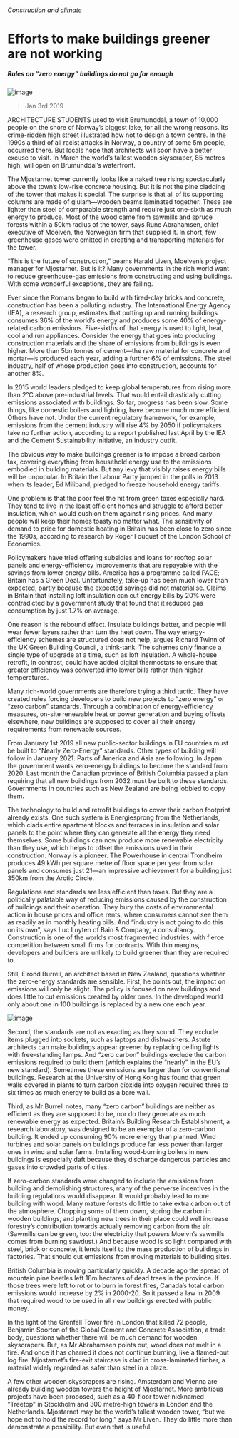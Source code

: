 ###### Construction and climate
# Efforts to make buildings greener are not working 
##### Rules on “zero energy” buildings do not go far enough 
![image](images/20190105_IRP002_0.jpg) 
> Jan 3rd 2019 
 
ARCHITECTURE STUDENTS used to visit Brumunddal, a town of 10,000 people on the shore of Norway’s biggest lake, for all the wrong reasons. Its crime-ridden high street illustrated how not to design a town centre. In the 1990s a third of all racist attacks in Norway, a country of some 5m people, occurred there. But locals hope that architects will soon have a better excuse to visit. In March the world’s tallest wooden skyscraper, 85 metres high, will open on Brumunddal’s waterfront. 
The Mjostarnet tower currently looks like a naked tree rising spectacularly above the town’s low-rise concrete housing. But it is not the pine cladding of the tower that makes it special. The surprise is that all of its supporting columns are made of glulam—wooden beams laminated together. These are lighter than steel of comparable strength and require just one-sixth as much energy to produce. Most of the wood came from sawmills and spruce forests within a 50km radius of the tower, says Rune Abrahamsen, chief executive of Moelven, the Norwegian firm that supplied it. In short, few greenhouse gases were emitted in creating and transporting materials for the tower. 
“This is the future of construction,” beams Harald Liven, Moelven’s project manager for Mjostarnet. But is it? Many governments in the rich world want to reduce greenhouse-gas emissions from constructing and using buildings. With some wonderful exceptions, they are failing. 
Ever since the Romans began to build with fired-clay bricks and concrete, construction has been a polluting industry. The International Energy Agency (IEA), a research group, estimates that putting up and running buildings consumes 36% of the world’s energy and produces some 40% of energy-related carbon emissions. Five-sixths of that energy is used to light, heat, cool and run appliances. Consider the energy that goes into producing construction materials and the share of emissions from buildings is even higher. More than 5bn tonnes of cement—the raw material for concrete and mortar—is produced each year, adding a further 6% of emissions. The steel industry, half of whose production goes into construction, accounts for another 8%. 
In 2015 world leaders pledged to keep global temperatures from rising more than 2°C above pre-industrial levels. That would entail drastically cutting emissions associated with buildings. So far, progress has been slow. Some things, like domestic boilers and lighting, have become much more efficient. Others have not. Under the current regulatory framework, for example, emissions from the cement industry will rise 4% by 2050 if policymakers take no further action, according to a report published last April by the IEA and the Cement Sustainability Initiative, an industry outfit. 
The obvious way to make buildings greener is to impose a broad carbon tax, covering everything from household energy use to the emissions embodied in building materials. But any levy that visibly raises energy bills will be unpopular. In Britain the Labour Party jumped in the polls in 2013 when its leader, Ed Miliband, pledged to freeze household energy tariffs. 
One problem is that the poor feel the hit from green taxes especially hard. They tend to live in the least efficient homes and struggle to afford better insulation, which would cushion them against rising prices. And many people will keep their homes toasty no matter what. The sensitivity of demand to price for domestic heating in Britain has been close to zero since the 1990s, according to research by Roger Fouquet of the London School of Economics. 
Policymakers have tried offering subsidies and loans for rooftop solar panels and energy-efficiency improvements that are repayable with the savings from lower energy bills. America has a programme called PACE; Britain has a Green Deal. Unfortunately, take-up has been much lower than expected, partly because the expected savings did not materialise. Claims in Britain that installing loft insulation can cut energy bills by 20% were contradicted by a government study that found that it reduced gas consumption by just 1.7% on average. 
One reason is the rebound effect. Insulate buildings better, and people will wear fewer layers rather than turn the heat down. The way energy-efficiency schemes are structured does not help, argues Richard Twinn of the UK Green Building Council, a think-tank. The schemes only finance a single type of upgrade at a time, such as loft insulation. A whole-house retrofit, in contrast, could have added digital thermostats to ensure that greater efficiency was converted into lower bills rather than higher temperatures. 
Many rich-world governments are therefore trying a third tactic. They have created rules forcing developers to build new projects to “zero energy” or “zero carbon” standards. Through a combination of energy-efficiency measures, on-site renewable heat or power generation and buying offsets elsewhere, new buildings are supposed to cover all their energy requirements from renewable sources. 
From January 1st 2019 all new public-sector buildings in EU countries must be built to “Nearly Zero-Energy” standards. Other types of building will follow in January 2021. Parts of America and Asia are following. In Japan the government wants zero-energy buildings to become the standard from 2020. Last month the Canadian province of British Columbia passed a plan requiring that all new buildings from 2032 must be built to these standards. Governments in countries such as New Zealand are being lobbied to copy them. 
The technology to build and retrofit buildings to cover their carbon footprint already exists. One such system is Energiesprong from the Netherlands, which clads entire apartment blocks and terraces in insulation and solar panels to the point where they can generate all the energy they need themselves. Some buildings can now produce more renewable electricity than they use, which helps to offset the emissions used in their construction. Norway is a pioneer. The Powerhouse in central Trondheim produces 49 kWh per square metre of floor space per year from solar panels and consumes just 21—an impressive achievement for a building just 350km from the Arctic Circle. 
Regulations and standards are less efficient than taxes. But they are a politically palatable way of reducing emissions caused by the construction of buildings and their operation. They bury the costs of environmental action in house prices and office rents, where consumers cannot see them as readily as in monthly heating bills. And “industry is not going to do this on its own”, says Luc Luyten of Bain & Company, a consultancy. Construction is one of the world’s most fragmented industries, with fierce competition between small firms for contracts. With thin margins, developers and builders are unlikely to build greener than they are required to. 
Still, Elrond Burrell, an architect based in New Zealand, questions whether the zero-energy standards are sensible. First, he points out, the impact on emissions will only be slight. The policy is focused on new buildings and does little to cut emissions created by older ones. In the developed world only about one in 100 buildings is replaced by a new one each year. 
![image](images/20190105_IRP003_0.jpg) 
Second, the standards are not as exacting as they sound. They exclude items plugged into sockets, such as laptops and dishwashers. Astute architects can make buildings appear greener by replacing ceiling lights with free-standing lamps. And “zero carbon” buildings exclude the carbon emissions required to build them (which explains the “nearly” in the EU’s new standard). Sometimes these emissions are larger than for conventional buildings. Research at the University of Hong Kong has found that green walls covered in plants to turn carbon dioxide into oxygen required three to six times as much energy to build as a bare wall. 
Third, as Mr Burrell notes, many “zero carbon” buildings are neither as efficient as they are supposed to be, nor do they generate as much renewable energy as expected. Britain’s Building Research Establishment, a research laboratory, was designed to be an exemplar of a zero-carbon building. It ended up consuming 90% more energy than planned. Wind turbines and solar panels on buildings produce far less power than larger ones in wind and solar farms. Installing wood-burning boilers in new buildings is especially daft because they discharge dangerous particles and gases into crowded parts of cities. 
If zero-carbon standards were changed to include the emissions from building and demolishing structures, many of the perverse incentives in the building regulations would disappear. It would probably lead to more building with wood. Many mature forests do little to take extra carbon out of the atmosphere. Chopping some of them down, storing the carbon in wooden buildings, and planting new trees in their place could well increase forestry’s contribution towards actually removing carbon from the air. (Sawmills can be green, too: the electricity that powers Moelvn’s sawmills comes from burning sawdust.) And because wood is so light compared with steel, brick or concrete, it lends itself to the mass production of buildings in factories. That should cut emissions from moving materials to building sites. 
British Columbia is moving particularly quickly. A decade ago the spread of mountain pine beetles left 18m hectares of dead trees in the province. If those trees were left to rot or to burn in forest fires, Canada’s total carbon emissions would increase by 2% in 2000-20. So it passed a law in 2009 that required wood to be used in all new buildings erected with public money. 
In the light of the Grenfell Tower fire in London that killed 72 people, Benjamin Sporton of the Global Cement and Concrete Association, a trade body, questions whether there will be much demand for wooden skyscrapers. But, as Mr Abrahamsen points out, wood does not melt in a fire. And once it has charred it does not continue burning, like a flamed-out log fire. Mjostarnet’s fire-exit staircase is clad in cross-laminated timber, a material widely regarded as safer than steel in a blaze. 
A few other wooden skyscrapers are rising. Amsterdam and Vienna are already building wooden towers the height of Mjostarnet. More ambitious projects have been proposed, such as a 40-floor tower nicknamed “Treetop” in Stockholm and 300 metre-high towers in London and the Netherlands. Mjostarnet may be the world’s tallest wooden tower, “but we hope not to hold the record for long,” says Mr Liven. They do little more than demonstrate a possibility. But even that is useful. 
